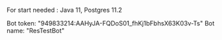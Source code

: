 

For start needed :
Java 11, Postgres 11.2

Bot token: "949833214:AAHyJA-FQDoS01_fhKj1bFbhsX63K03v-Ts"
Bot name: "ResTestBot"